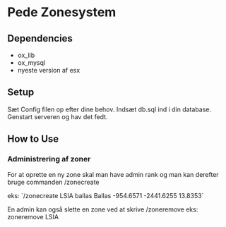 # Pede Zonesystem

## Dependencies
- ox_lib
- ox_mysql
- nyeste version af esx

## Setup
Sæt Config filen op efter dine behov.
Indsæt db.sql ind i din database.
Genstart serveren og hav det fedt.

## How to Use
### Administrering af zoner
<p>For at oprette en ny zone skal man have admin rank og man kan derefter bruge commanden /zonecreate</p> eks: `/zonecreate LSIA ballas Ballas -954.6571 -2441.6255 13.8353`
<p>En admin kan også slette en zone ved at skrive /zoneremove eks: zoneremove LSIA</p>

